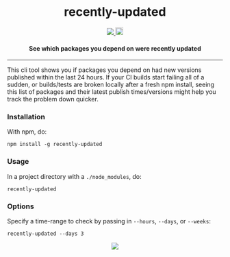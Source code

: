 <h1 align="center">recently-updated</h1>

<p align="center">
  <a title='License' href="https://raw.githubusercontent.com/bmathews/recently-updated/master/LICENSE">
    <img src='https://img.shields.io/badge/license-MIT-blue.svg' />
  </a>
  <a href="https://badge.fury.io/js/recently-updated">
    <img src="https://badge.fury.io/js/recently-updated.svg" alt="npm version" height="18">
  </a>
</p>

<h4 align="center">
  See which packages you depend on were recently updated
</h4>

***

This cli tool shows you if packages you depend on had new versions published within the last 24 hours. If your CI builds start failing all of a sudden, or builds/tests are broken locally after a fresh npm install, seeing this list of packages and their latest publish times/versions might help you track the problem down quicker.

### Installation

With npm, do:
```
npm install -g recently-updated
```

### Usage
In a project directory with a `./node_modules`, do:
```
recently-updated
```

### Options
Specify a time-range to check by passing in `--hours`, `--days`, or `--weeks`:
```
recently-updated --days 3
```

<div align="center">
<img src="https://cloud.githubusercontent.com/assets/848347/21056128/2593bee4-bde9-11e6-8e4a-db876575d8a0.png" />
</div>
